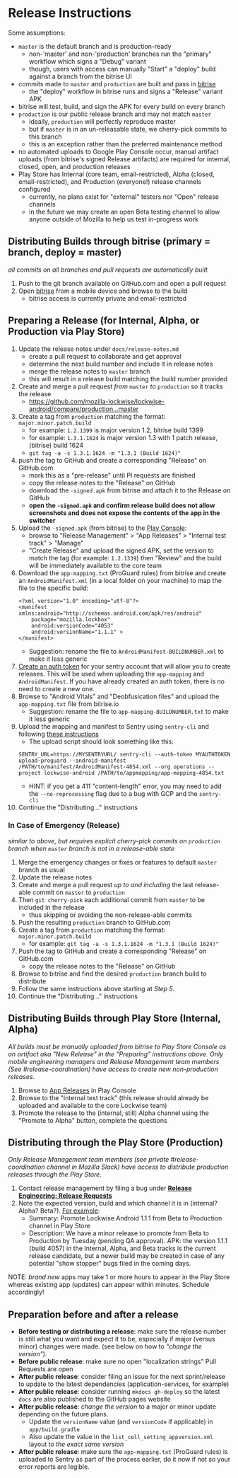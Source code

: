 # Release Instructions

Some assumptions:

- `master` is the default branch and is production-ready
  - non-'master' and non-'production' branches run the "primary" workflow which signs a "Debug" variant
  - though, users with access can manually "Start" a "deploy" build against a branch from the bitrise UI
- commits made to `master` and `production` are built and pass in [bitrise][1]
  - the "deploy" workflow in bitrise runs and signs a "Release" variant APK
- bitrise will test, build, and sign the APK for every build on every branch
- `production` is our public release branch and may not match `master`
  - ideally, `production` will perfectly reproduce master
  - but if `master` is in an un-releasable state, we cherry-pick commits to this branch
  - this is an exception rather than the preferred maintenance method
- no automated uploads to Google Play Console occur, manual artifact uploads (from bitrise's signed Release artifacts) are required for internal, closed, open, and production releases
- Play Store has Internal (core team, email-restricted), Alpha (closed, email-restricted), and Production (everyone!) release channels configured
  - currently, no plans exist for "external" testers nor "Open" release channels
  - in the future we may create an open Beta testing channel to allow anyone outside of Mozilla to help us test in-progress work

## Distributing Builds through bitrise (primary = branch, deploy = master)

_all commits on all branches and pull requests are automatically built_

1. Push to the git branch available on GitHub.com and open a pull request
2. Open [bitrise][1] from a mobile device and browse to the build
    - bitrise access is currently private and email-restricted

## Preparing a Release (for Internal, Alpha, or Production via Play Store)

1. Update the release notes under `docs/release-notes.md`
    - create a pull request to collaborate and get approval
    - determine the next build number and include it in release notes
    - merge the release notes to `master` branch
    - this will result in a release build matching the build number provided
2. Create and merge a pull request _from_ `master` _to_ `production` so it tracks the release
    - https://github.com/mozilla-lockwise/lockwise-android/compare/production...master
3. Create a tag from `production` matching the format: `major.minor.patch.build`
    - for example: `1.2.1399` is major version 1.2, bitrise build 1399
    - for example: `1.3.1.1624` is major version 1.3 with 1 patch release, (bitrise) build 1624
    - `git tag -a -s 1.3.1.1624 -m "1.3.1 (Build 1624)"`
4. push the tag to GitHub and create a corresponding "Release" on GitHub.com
    - mark this as a "pre-release" until PI requests are finished
    - copy the release notes to the "Release" on GitHub
    - download the `-signed.apk` from bitrise and attach it to the Release on GitHub
    - **open the `-signed.apk` and confirm release build does not allow screenshots and does not expose the contents of the app in the switcher**
5. Upload the `-signed.apk` (from bitrise) to the [Play Console][2]:
    - browse to "Release Management" > "App Releases" > "Internal test track" > "Manage"
    - "Create Release" and upload the signed APK, set the version to match the tag (for example: `1.2.1339`) then "Review" and the build will be immediately available to the core team
6. Download the `app-mapping.txt` (ProGuard rules) from bitrise and create an `AndroidManifest.xml` (in a local folder on your machine) to map the file to the specific build:
    ```
    <?xml version="1.0" encoding="utf-8"?>
    <manifest xmlns:android="http://schemas.android.com/apk/res/android"
        package="mozilla.lockbox"
        android:versionCode="4053"
        android:versionName="1.1.1" >
    </manifest>
    ```
    - Suggestion: rename the file to `AndroidManifest-BUILDNUMBER.xml` to make it less generic
7. [Create an auth token](https://sentry.prod.mozaws.net/settings/account/api/auth-tokens/) for your sentry account that will allow you to create releases. This will be used when uploading the `app-mapping` and `AndroidManifest`. If you have already created an auth token, there is no need to create a new one.
8. Browse to "Android Vitals" and "Deobfusication files" and upload the `app-mapping.txt` file from bitrise.io
    - Suggestion: rename the file to `app-mapping-BUILDNUMBER.txt` to make it less generic
9. Upload the mapping and manifest to Sentry using `sentry-cli` and following [these instructions](https://docs.sentry.io/cli/dif/proguard/)
    - The upload script should look something like this:
    ```
    SENTRY_URL=https://MYSENTRYURL/ sentry-cli --auth-token MYAUTHTOKEN upload-proguard --android-manifest /PATH/to/manifest/AndroidManifest-4854.xml --org operations --project lockwise-android /PATH/to/appmapping/app-mapping-4854.txt
    ```
    - HINT: if you get a 411 "content-length" error, you may need to add the `--no-reprocessing` flag due to a bug with GCP and the `sentry-cli`
10. Continue the "Distributing..." instructions

### In Case of Emergency (Release)

_similar to above, but requires explicit cherry-pick commits on `production` branch when `master` branch is not in a release-able state_

1. Merge the emergency changes or fixes or features to default `master` branch as usual
2. Update the release notes
3. Create and merge a pull request _up to and including_ the last release-able commit on `master` to `production`
4. Then `git cherry-pick` each additional commit from `master` to be included in the release
    - thus skipping or avoiding the non-release-able commits
5. Push the resulting `production` branch to GitHub.com
6. Create a tag from `production` matching the format: `major.minor.patch.build`
    - for example: `git tag -a -s 1.3.1.1624 -m "1.3.1 (Build 1624)"`
7. Push the tag to GitHub and create a corresponding "Release" on GitHub.com
    - copy the release notes to the "Release" on GitHub
8. Browse to bitrise and find the desired `production` branch build to distribute
9. Follow the same instructions above starting at _Step 5_.
10. Continue the "Distributing..." instructions

## Distributing Builds through Play Store (Internal, Alpha)

_All builds must be manually uploaded from bitrise to Play Store Console as an artifact aka "New Release" in the "Preparing" instructions above. Only mobile engineering managers and Release Management team members (See #release-coordination) have access to create new non-production releases._

1. Browse to [App Releases][2] in Play Console
2. Browse to the "Internal test track" (this release should already be uploaded and available to the core Lockwise team)
3. Promote the release to the (internal, still) Alpha channel using the "Promote to Alpha" button, complete the questions

## Distributing through the Play Store (Production)

_Only Release Management team members (see private #release-coordination channel in Mozilla Slack) have access to distribute production releases through the Play Store._

1. Contact release management by filing a bug under **[Release Engineering: Release Requests](https://bugzilla.mozilla.org/enter_bug.cgi?product=Release%20Engineering&component=Release%20Requests)**
2. Note the expected version, build and which channel it is in (internal? Alpha? Beta?). [For example](https://bugzilla.mozilla.org/show_bug.cgi?id=1555746):
    - Summary: Promote Lockwise Android 1.1.1 from Beta to Production channel in Play Store
    - Description: We have a minor release to promote from Beta to Production by Tuesday (pending QA approval). APK: the version 1.1.1 (build 4057) in the Internal, Alpha, and Beta tracks is the current release candidate, but a newer build may be created in case of any potential "show stopper" bugs filed in the coming days.

NOTE: _brand new_ apps may take 1 or more hours to appear in the Play Store whereas existing app (updates) can appear within minutes. Schedule accordingly!

## Preparation before and after a release

- **Before testing or distributing a release**: make sure the release number is still what you want and expect it to be, especially if major (versus minor) changes were made. (see below on how to _"change the version"_).
- **Before public release**: make sure no open "localization strings" Pull Requests are open
- **After public release**: consider filing an issue for the next sprint/release to update to the latest dependencies (application-services, for example)
- **After public release**: consider running `mkdocs gh-deploy` so the latest `docs` are also published to the GitHub pages website
- **After public release**: _change the version_ to a major or minor update depending on the future plans.
  - Update the `versionName` value (and `versionCode` if applicable) in `app/build.gradle`
  - Also update the value in the `list_cell_setting_appversion.xml` layout to _the exact same version_
- **After public release**: make sure the `app-mapping.txt` (ProGuard rules) is uploaded to Sentry as part of the process earlier, do it now if not so your error reports are legible.

[1]: https://app.bitrise.io/app/20089a88380dd14d
[2]: https://play.google.com/apps/publish/?account=7083182635971239206#ManageReleasesPlace:p=mozilla.lockbox&appid=4972100280256015711
